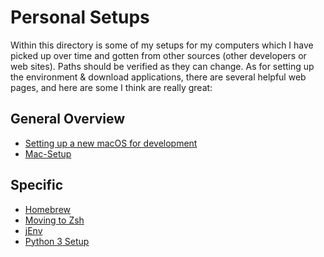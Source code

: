 # Personal Setups

Within this directory is some of my setups for my computers which I have picked up over time and gotten from other sources (other 
developers or web sites).  Paths should be verified as they can change.  As for setting up the environment & download applications, 
there are several helpful web pages, and here are some I think are really great:

## General Overview
- [Setting up a new macOS for development](https://www.taniarascia.com/setting-up-a-brand-new-mac-for-development/)
- [Mac-Setup](https://sourabhbajaj.com/mac-setup/)

## Specific
- [Homebrew](https://brew.sh/)
- [Moving to Zsh](https://scriptingosx.com/2019/06/moving-to-zsh/)
- [jEnv](https://www.jenv.be/)
- [Python 3 Setup](https://opensource.com/article/19/5/python-3-default-mac)
